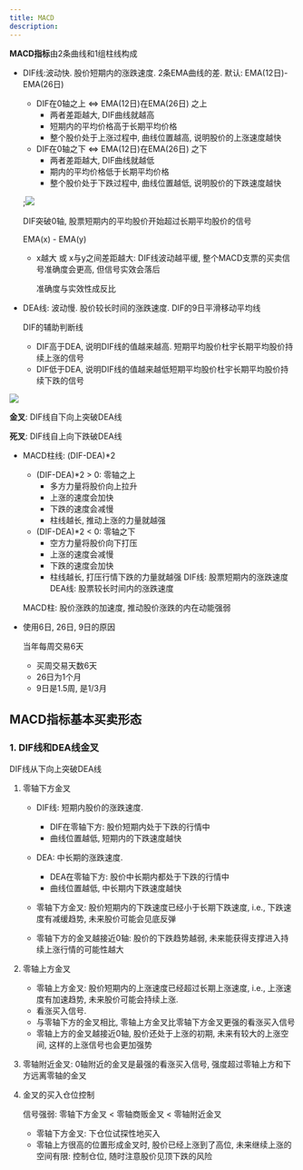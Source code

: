 ```yaml
---
title: MACD
description: 
---
```


**MACD指标**由2条曲线和1组柱线构成

* DIF线:波动快. 股价短期内的涨跌速度. 2条EMA曲线的差. 默认: EMA(12日)-EMA(26日)
	* DIF在0轴之上 $\Longleftrightarrow$ EMA(12日)在EMA(26日) 之上 
		* 两者差距越大, DIF曲线就越高
		* 短期内的平均价格高于长期平均价格
		* 整个股价处于上涨过程中, 曲线位置越高, 说明股价的上涨速度越快
	* DIF在0轴之下 $\Longleftrightarrow$ EMA(12日)在EMA(26日) 之下 
		* 两者差距越大, DIF曲线就越低
		* 期内的平均价格低于长期平均价格
		* 整个股价处于下跌过程中, 曲线位置越低, 说明股价的下跌速度越快
	
	;![](DIF.png)
	
	DIF突破0轴, 股票短期内的平均股价开始超过长期平均股价的信号
	
	EMA(x) - EMA(y)
	
	* x越大 或 x与y之间差距越大: DIF线波动越平缓, 整个MACD支票的买卖信号准确度会更高, 但信号实效会落后

		准确度与实效性成反比
	
* DEA线: 波动慢. 股价较长时间的涨跌速度. DIF的9日平滑移动平均线

	DIF的辅助判断线
	
	* DIF高于DEA, 说明DIF线的值越来越高. 短期平均股价杜宇长期平均股价持续上涨的信号
	* DIF低于DEA, 说明DIF线的值越来越低短期平均股价杜宇长期平均股价持续下跌的信号

![](MACD指标.png)

**金叉**: DIF线自下向上突破DEA线

**死叉**: DIF线自上向下跌破DEA线


* MACD柱线: (DIF-DEA)*2

	* (DIF-DEA)*2 > 0: 零轴之上
		* 多方力量将股价向上拉升
		* 上涨的速度会加快
		* 下跌的速度会减慢
		* 柱线越长, 推动上涨的力量就越强
	* (DIF-DEA)*2 < 0: 零轴之下
		* 空方力量将股价向下打压
		* 上涨的速度会减慢
		* 下跌的速度会加快
		* 柱线越长, 打压行情下跌的力量就越强
	DIF线: 股票短期内的涨跌速度
	DEA线: 股票较长时间内的涨跌速度
	
	MACD柱: 股价涨跌的加速度, 推动股价涨跌的内在动能强弱
	
* 使用6日, 26日, 9日的原因

	当年每周交易6天
	
	* 买周交易天数6天
	* 26日为1个月
	* 9日是1.5周, 是1/3月

	
## MACD指标基本买卖形态

### 1. DIF线和DEA线金叉

DIF线从下向上突破DEA线

1. 零轴下方金叉

	* DIF线: 短期内股价的涨跌速度. 
		* DIF在零轴下方: 股价短期内处于下跌的行情中
		* 曲线位置越低, 短期内的下跌速度越快
	* DEA: 中长期的涨跌速度. 
		* DEA在零轴下方: 股价中长期内都处于下跌的行情中
		* 曲线位置越低, 中长期内下跌速度越快

	* 零轴下方金叉: 股价短期内的下跌速度已经小于长期下跌速度, i.e., 下跌速度有减缓趋势, 未来股价可能会见底反弹
	* 零轴下方的金叉越接近0轴: 股价的下跌趋势越弱, 未来能获得支撑进入持续上涨行情的可能性越大

1. 零轴上方金叉

	* 零轴上方金叉: 股价短期内的上涨速度已经超过长期上涨速度, i.e., 上涨速度有加速趋势, 未来股价可能会持续上涨. 
	* 看涨买入信号. 
	* 与零轴下方的金叉相比, 零轴上方金叉比零轴下方金叉更强的看涨买入信号
	*  零轴上方的金叉越接近0轴, 股价还处于上涨的初期, 未来有较大的上涨空间, 这样的上涨信号也会更加强势
	
1. 零轴附近金叉: 0轴附近的金叉是最强的看涨买入信号, 强度超过零轴上方和下方远离零轴的金叉

4. 金叉的买入仓位控制

	信号强弱: 零轴下方金叉 <	零轴商贩金叉 <	零轴附近金叉
	
	* 零轴下方金叉: 下仓位试探性地买入
	* 零轴上方很高的位置形成金叉时, 股价已经上涨到了高位, 未来继续上涨的空间有限: 控制仓位, 随时注意股价见顶下跌的风险
	
